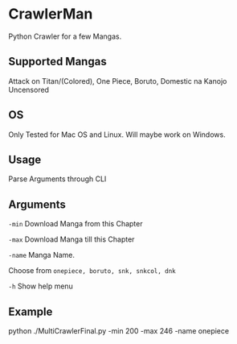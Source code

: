 # CrawlerMan
Python Crawler for a few Mangas.

## Supported Mangas
Attack on Titan/(Colored), One Piece, Boruto, Domestic na Kanojo Uncensored

## OS
Only Tested for Mac OS and Linux.
Will maybe work on Windows.

## Usage
Parse Arguments through CLI

## Arguments
`-min` Download Manga from this Chapter

`-max` Download Manga till this Chapter

`-name` Manga Name. 

Choose from `onepiece, boruto, snk, snkcol, dnk`

`-h` Show help menu

## Example
python ./MultiCrawlerFinal.py -min 200 -max 246 -name onepiece
